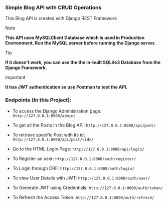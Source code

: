 ### Simple Blog API with CRUD Operations
This Blog API is created with Django REST Framework

> [!NOTE]
> **This API uses MySQLClient Database which is used in Production Environment.  Run the MySQL server before running the Django server.**

> [!TIP]
> **If it doesn't work, you can use the the in-built SQLite3 Database from the Django Framework.**

> [!IMPORTANT]
> **It has JWT authentication so use Postman to test the API.**

### **Endpoints (In this Project):**
- To access the Django Administration page: ``` http://127.0.0.1:8000/admin/ ```
- To get all the Posts in the Blog API: ``` http://127.0.0.1:8000/api/post/ ```
- To retrieve specific Post with its id: ``` http://127.0.0.1:8000/api/post/<id>/ ```


- Go to the HTML Login Page: ``` http://127.0.0.1:8000/api/login/ ```
- To Register an user: ``` http://127.0.0.1:8000/auth/register/ ```
- To Login through DRF: ``` http://127.0.0.1:8000/auth/login/ ```
- To view User Details with JWT: ``` http://127.0.0.1:8000/auth/user/ ```
- To Generate JWT using Credentials: ``` http://127.0.0.1:8000/auth/token/ ```
- To Refresh the Access Token: ``` http://127.0.0.1:8000/auth/refresh/ ```

